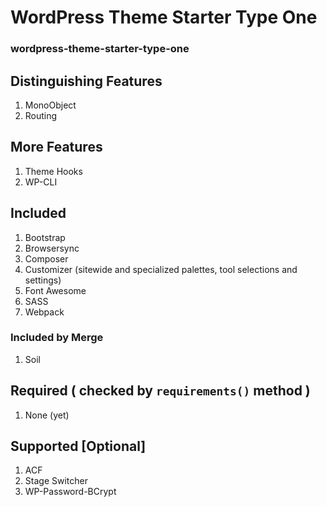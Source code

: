 # WordPress Theme Starter Type One
### wordpress-theme-starter-type-one

## Distinguishing Features

1. MonoObject
1. Routing

## More Features

1. Theme Hooks
1. WP-CLI

## Included

1. Bootstrap
1. Browsersync
1. Composer
1. Customizer (sitewide and specialized palettes, tool selections and settings)
1. Font Awesome
1. SASS
1. Webpack

### Included by Merge

1. Soil

## Required ( checked by `requirements()` method )

1. None (yet)

## Supported [Optional]

1. ACF
1. Stage Switcher
1. WP-Password-BCrypt
